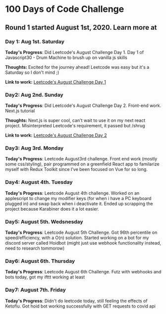 # 100 Days of Code Challenge

## Round 1 started August 1st, 2020. Learn more at []()

### Day 1: Aug 1st. Saturday
**Today's Progress**: Did Leetcode's August Challenge Day 1. Day 1 of Javascript30 - Drum Machine to brush up on vanilla js skills

**Thoughts:** Excited for the journey ahead! Leetcode was easy but it's a Saturday so I don't mind ;)

**Link to work:** [Leetcode's August Challenge Day 1](https://github.com/mitchstewart08/toy-problems/blob/master/detect-capital.js)

### Day2: Aug 2nd. Sunday
**Today's Progress**: Did Leetcode's August Challenge Day 2. Front-end work. Next.js tutorial

**Thoughts:** Next.js is super cool, can't wait to use it on my next react project. Misinterpreted Leetcode's requirement, it passed but /shrug

**Link to work:** [Leetcode's August Challenge Day 2](https://github.com/mitchstewart08/toy-problems/blob/master/myHashSet.js)

### Day3: Aug 3rd. Monday
**Today's Progress**: Leetcode August3rd challenge. Front end work (mostly some css/styling), pair programmed on a greenfield React app to familarize myself with Redux Toolkit since I've been focused on Vue for so long.

### Day4: August 4th. Tuesday
**Today's Progress**: Leetcode August 4th challenge. Worked on an applescript to change my modifier keys (for when i have a PC keyboard plugged in) and swap back when i deactivate it. Ended up scrapping the project because Karabiner does it a lot easier.

### Day5: August 5th. Wedsnesday
**Today's Progress**: Leetcode August 5th Challenge. Got 96th percentile on speed/efficiency, with a O(n) solution. Started working on a bot for my discord server called Hoidbot (might just use webhook functionality instead, need to research tommorow)

### Day6: August 6th. Thursday
**Today's Progress**: Leetcode August 6th Challenge. Futz with webhooks and bots today, got my ifttt working at least

### Day7: August 7th. Friday
**Today's Progress**: Didn't do leetcode today, still feeling the effects of Ketoflu. Got hoid bot working successfully with GET requests to covid api
